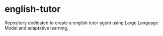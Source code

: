 # english-tutor
Repository dedicated to create a english tutor agent using Large Language Model and adaptative learning,

